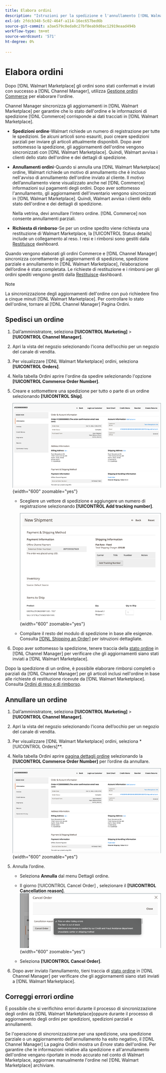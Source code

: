 ```yaml
---
title: Elabora ordini
description: "Istruzioni per la spedizione e l'annullamento [!DNL Walmart Marketplace] ordini da Adobe Commerce e Magenti Open Source."
exl-id: 2fdcb348-5c02-464f-a114-16ec657bed6b
source-git-commit: a3ae579c0eda0c27bf8eab9d0ac12919eaad494b
workflow-type: tm+mt
source-wordcount: '571'
ht-degree: 0%

---
```


# Elabora ordini

Dopo [!DNL Walmart Marketplace] gli ordini sono stati confermati e inviati con successo a [!DNL Channel Manager], utilizza [Gestione ordini Commerce](https://experienceleague.adobe.com/docs/commerce-admin/stores-sales/order-management/orders/orders.html#orders-workspace) per elaborare l&#39;ordine.

Channel Manager sincronizza gli aggiornamenti in [!DNL Walmart Marketplace] per garantire che lo stato dell&#39;ordine e le informazioni di spedizione [!DNL Commerce] corrisponde ai dati tracciati in [!DNL Walmart Marketplace].

* **Spedizioni ordine**-Walmart richiede un numero di registrazione per tutte le spedizioni. Se alcuni articoli sono esauriti, puoi creare spedizioni parziali per inviare gli articoli attualmente disponibili. Dopo aver sottomesso la spedizione, gli aggiornamenti dell&#39;ordine vengono sincronizzati con [!DNL Walmart Marketplace]. Quindi, Walmart avvisa i clienti dello stato dell&#39;ordine e dei dettagli di spedizione.

* **Annullamenti ordini**-Quando si annulla una [!DNL Walmart Marketplace] ordine, Walmart richiede un motivo di annullamento che è incluso nell&#39;avviso di annullamento dell&#39;ordine inviato al cliente. Il motivo dell’annullamento viene visualizzato anche nel [!DNL Commerce] informazioni sui pagamenti degli ordini. Dopo aver sottomesso l&#39;annullamento, gli aggiornamenti dell&#39;inventario vengono sincronizzati in [!DNL Walmart Marketplace]. Quindi, Walmart avvisa i clienti dello stato dell&#39;ordine e dei dettagli di spedizione.

   Nella vetrina, devi annullare l’intero ordine. [!DNL Commerce] non consente annullamenti parziali.

* **Richiesta di rimborso**-Se per un ordine spedito viene richiesta una restituzione di Walmart Marketplace, la [!UICONTROL Status details] include un collegamento al reso. I resi e i rimborsi sono gestiti dalla [Restituisce](return-refund-orders.md) dashboard.

Quando vengono elaborati gli ordini Commerce e [!DNL Channel Manager] sincronizza correttamente gli aggiornamenti di spedizione, spedizione parziale e annullamento in [!DNL Walmart Marketplace], l’elaborazione dell’ordine è stata completata. Le richieste di restituzione e i rimborsi per gli ordini spediti vengono gestiti dalla [Restituisce](return-refund-orders.md) dashboard.

>[!NOTE]
>
> La sincronizzazione degli aggiornamenti dell&#39;ordine con può richiedere fino a cinque minuti [!DNL Walmart Marketplace]. Per controllare lo stato dell&#39;ordine, tornare al [!DNL Channel Manager] Pagina Ordini.

## Spedisci un ordine

1. Dall’amministratore, seleziona **[!UICONTROL Marketing]** > **[!UICONTROL Channel Manager]**.

1. Apri la vista del negozio selezionando l’icona dell’occhio per un negozio del canale di vendita.

1. Per visualizzare [!DNL Walmart Marketplace] ordini, seleziona **[!UICONTROL Orders]**.

1. Nella tabella Ordini aprire l&#39;ordine da spedire selezionando l&#39;opzione **[!UICONTROL Commerce Order Number]**.

1. Creare e sottomettere una spedizione per tutto o parte di un ordine selezionando **[!UICONTROL Ship]**.

   ![Visualizzazione dettagli ordine Commerce per un [!DNL Walmart Marketplace] ordine](assets/order-detail-with-external-order-id.png){width="600" zoomable="yes"}

   * Scegliere un vettore di spedizione e aggiungere un numero di registrazione selezionando **[!UICONTROL Add tracking number]**.

      ![Visualizzazione dettagli ordine Commerce per un [!DNL Walmart Marketplace] ordine](assets/order-shipment-add-tracking-number.png){width="600" zoomable="yes"}

   * Compilare il resto del modulo di spedizione in base alle esigenze. Consulta [[!DNL Shipping an Order]](https://experienceleague.adobe.com/docs/commerce-admin/stores-sales/order-management/orders/order-ship.html) per istruzioni dettagliate.

1. Dopo aver sottomesso la spedizione, tenere traccia della [stato ordine](manage-orders.md#about-order-status) in [!DNL Channel Manager] per verificare che gli aggiornamenti siano stati inviati a [!DNL Walmart Marketplace].

Dopo la spedizione di un ordine, è possibile elaborare rimborsi completi o parziali da [!DNL Channel Manager] per gli articoli inclusi nell&#39;ordine in base alle richieste di restituzione ricevute da [!DNL Walmart Marketplace]. Consulta [Ordini di reso e di rimborso](return-refund-orders.md).

## Annullare un ordine

1. Dall’amministratore, seleziona **[!UICONTROL Marketing]** > **[!UICONTROL Channel Manager]**.

1. Apri la vista del negozio selezionando l’icona dell’occhio per un negozio del canale di vendita.

1. Per visualizzare [!DNL Walmart Marketplace] ordini, seleziona *[!UICONTROL Orders]**.

1. Nella tabella Ordini aprire [pagina dettagli ordine](manage-orders.md#view-order-detail) selezionando la **[!UICONTROL Commerce Order Number]** per l’ordine da annullare.

   ![Visualizzazione dettagli ordine Commerce per un[!DNL Walmart Marketplace]ordine](assets/order-detail-with-external-order-id.png){width="600" zoomable="yes"}

1. Annulla l’ordine.

   * Seleziona **Annulla** dal menu Dettagli ordine.

   * Il giorno [!UICONTROL Cancel Order] , selezionare il **[!UICONTROL Cancellation reason]**.
   ![Visualizzazione dettagli ordine Commerce per un [!DNL Walmart Marketplace] ordine](assets/cancel-order-reason-selector.png){width="600" zoomable="yes"}

   * Seleziona **[!UICONTROL Cancel Order]**.


1. Dopo aver inviato l’annullamento, tieni traccia di [stato ordine](manage-orders.md#about-order-status) in [!DNL Channel Manager] per verificare che gli aggiornamenti siano stati inviati a [!DNL Walmart Marketplace].

## Correggi errori ordine

È possibile che si verifichino errori durante il processo di sincronizzazione degli ordini da [!DNL Walmart Marketplace]oppure durante il processo di aggiornamento degli ordini per spedizioni, spedizioni parziali e annullamenti.

Se l&#39;operazione di sincronizzazione per una spedizione, una spedizione parziale o un aggiornamento dell&#39;annullamento ha esito negativo, il [!DNL Channel Manager] La pagina Ordini mostra un _Errore_ stato dell&#39;ordine. Per garantire che le informazioni relative alla spedizione e all&#39;annullamento dell&#39;ordine vengano riportate in modo accurato nel conto di Walmart Marketplace, aggiornare manualmente l&#39;ordine nel [!DNL Walmart Marketplace] archiviare.


